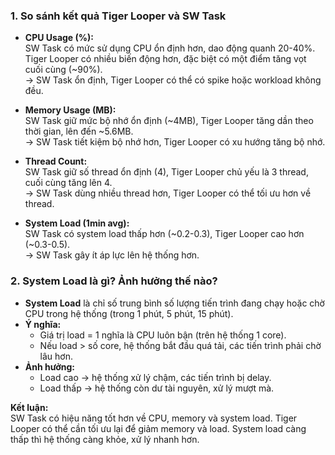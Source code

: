 ### 1. So sánh kết quả Tiger Looper và SW Task

- **CPU Usage (%):**  
  SW Task có mức sử dụng CPU ổn định hơn, dao động quanh 20-40%. Tiger Looper có nhiều biến động hơn, đặc biệt có một điểm tăng vọt cuối cùng (~90%).  
  → SW Task ổn định, Tiger Looper có thể có spike hoặc workload không đều.

- **Memory Usage (MB):**  
  SW Task giữ mức bộ nhớ ổn định (~4MB), Tiger Looper tăng dần theo thời gian, lên đến ~5.6MB.  
  → SW Task tiết kiệm bộ nhớ hơn, Tiger Looper có xu hướng tăng bộ nhớ.

- **Thread Count:**  
  SW Task giữ số thread ổn định (4), Tiger Looper chủ yếu là 3 thread, cuối cùng tăng lên 4.  
  → SW Task dùng nhiều thread hơn, Tiger Looper có thể tối ưu hơn về thread.

- **System Load (1min avg):**  
  SW Task có system load thấp hơn (~0.2-0.3), Tiger Looper cao hơn (~0.3-0.5).  
  → SW Task gây ít áp lực lên hệ thống hơn.

### 2. System Load là gì? Ảnh hưởng thế nào?

- **System Load** là chỉ số trung bình số lượng tiến trình đang chạy hoặc chờ CPU trong hệ thống (trong 1 phút, 5 phút, 15 phút).
- **Ý nghĩa:**  
  - Giá trị load = 1 nghĩa là CPU luôn bận (trên hệ thống 1 core).
  - Nếu load > số core, hệ thống bắt đầu quá tải, các tiến trình phải chờ lâu hơn.
- **Ảnh hưởng:**  
  - Load cao → hệ thống xử lý chậm, các tiến trình bị delay.
  - Load thấp → hệ thống còn dư tài nguyên, xử lý mượt mà.

**Kết luận:**  
SW Task có hiệu năng tốt hơn về CPU, memory và system load. Tiger Looper có thể cần tối ưu lại để giảm memory và load. System load càng thấp thì hệ thống càng khỏe, xử lý nhanh hơn.